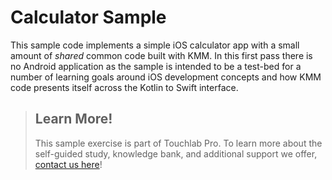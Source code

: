# Calculator Sample

This sample code implements a simple iOS calculator app with a 
small amount of _shared_ common code built with KMM.  In this
first pass there is no Android application as the sample is 
intended to be a test-bed for a number of learning goals around
iOS development concepts and how KMM code presents itself across
the Kotlin to Swift interface.



> ## Learn More!
>
> This sample exercise is part of Touchlab Pro. To learn more about the self-guided study, knowledge bank, and additional support we offer, [contact us here](https://form.typeform.com/to/jCsghkEP)!
